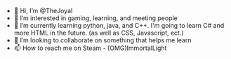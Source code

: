 - 👋 Hi, I’m @TheJoyal
- 👀 I’m interested in gaming, learning, and meeting people
- 🌱 I’m currently learning python, java, and C++. I'm going to learn C# and more HTML in the future. (as well as CSS, Javascript, ect.)
- 💞️ I’m looking to collaborate on something that helps me learn
- 📫 How to reach me on Steam - (OMG)ImmortalLight

<!---
TheJoyal/TheJoyal is a ✨ special ✨ repository because its `README.md` (this file) appears on your GitHub profile.
You can click the Preview link to take a look at your changes.
--->
